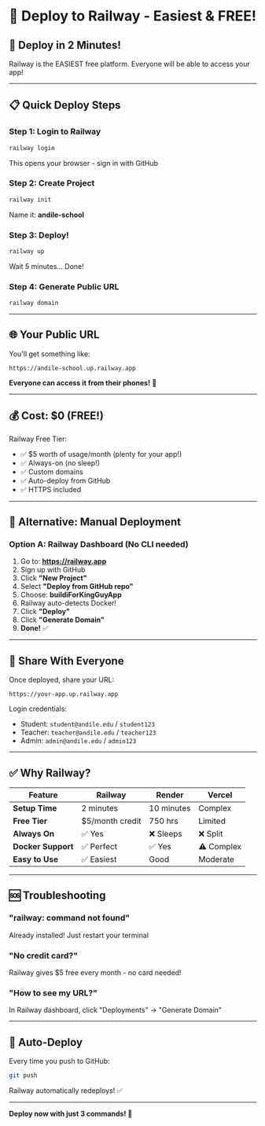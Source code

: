 # 🚂 Deploy to Railway - Easiest & FREE!

## 🚀 Deploy in 2 Minutes!

Railway is the EASIEST free platform. Everyone will be able to access your app!

---

## 📋 **Quick Deploy Steps**

### **Step 1: Login to Railway**
```powershell
railway login
```
This opens your browser - sign in with GitHub

### **Step 2: Create Project**
```powershell
railway init
```
Name it: **andile-school**

### **Step 3: Deploy!**
```powershell
railway up
```
Wait 5 minutes... Done!

### **Step 4: Generate Public URL**
```powershell
railway domain
```

---

## 🌐 **Your Public URL**

You'll get something like:
```
https://andile-school.up.railway.app
```

**Everyone can access it from their phones!** 📱

---

## 💰 **Cost: $0 (FREE!)**

Railway Free Tier:
- ✅ $5 worth of usage/month (plenty for your app!)
- ✅ Always-on (no sleep!)
- ✅ Custom domains
- ✅ Auto-deploy from GitHub
- ✅ HTTPS included

---

## 🎯 **Alternative: Manual Deployment**

### **Option A: Railway Dashboard** (No CLI needed)
1. Go to: **https://railway.app**
2. Sign up with GitHub
3. Click **"New Project"**
4. Select **"Deploy from GitHub repo"**
5. Choose: **buildiForKingGuyApp**
6. Railway auto-detects Docker!
7. Click **"Deploy"**
8. Click **"Generate Domain"**
9. **Done!** ✅

---

## 📱 **Share With Everyone**

Once deployed, share your URL:
```
https://your-app.up.railway.app
```

Login credentials:
- Student: `student@andile.edu` / `student123`
- Teacher: `teacher@andile.edu` / `teacher123`
- Admin: `admin@andile.edu` / `admin123`

---

## ✅ **Why Railway?**

| Feature | Railway | Render | Vercel |
|---------|---------|--------|--------|
| **Setup Time** | 2 minutes | 10 minutes | Complex |
| **Free Tier** | $5/month credit | 750 hrs | Limited |
| **Always On** | ✅ Yes | ❌ Sleeps | ❌ Split |
| **Docker Support** | ✅ Perfect | ✅ Yes | ⚠️ Complex |
| **Easy to Use** | ✅ Easiest | Good | Moderate |

---

## 🆘 **Troubleshooting**

### "railway: command not found"
Already installed! Just restart your terminal

### "No credit card?"
Railway gives $5 free every month - no card needed!

### "How to see my URL?"
In Railway dashboard, click "Deployments" → "Generate Domain"

---

## 🔄 **Auto-Deploy**

Every time you push to GitHub:
```bash
git push
```
Railway automatically redeploys! ✅

---

**Deploy now with just 3 commands! 🚀**


